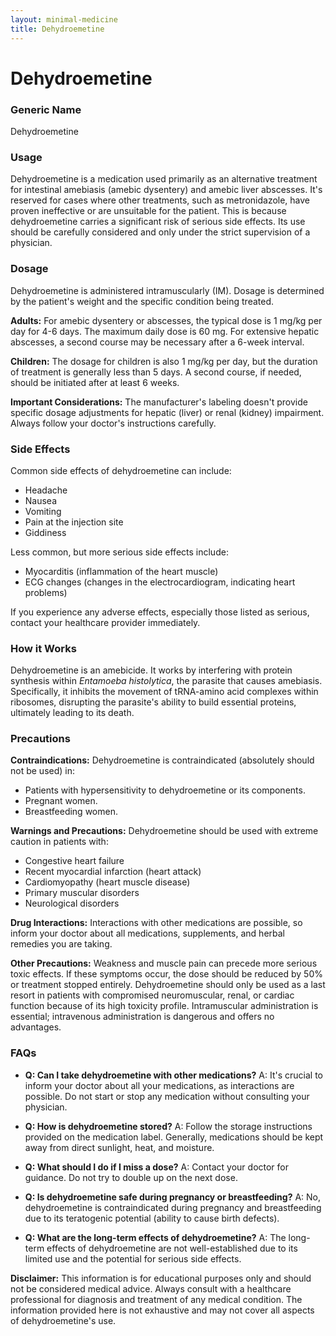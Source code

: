 ```yaml
---
layout: minimal-medicine
title: Dehydroemetine
---
```


# Dehydroemetine
### Generic Name
Dehydroemetine

### Usage
Dehydroemetine is a medication used primarily as an alternative treatment for intestinal amebiasis (amebic dysentery) and amebic liver abscesses.  It's reserved for cases where other treatments, such as metronidazole, have proven ineffective or are unsuitable for the patient.  This is because dehydroemetine carries a significant risk of serious side effects. Its use should be carefully considered and only under the strict supervision of a physician.

### Dosage
Dehydroemetine is administered intramuscularly (IM).  Dosage is determined by the patient's weight and the specific condition being treated.

**Adults:** For amebic dysentery or abscesses, the typical dose is 1 mg/kg per day for 4-6 days.  The maximum daily dose is 60 mg. For extensive hepatic abscesses, a second course may be necessary after a 6-week interval.

**Children:** The dosage for children is also 1 mg/kg per day, but the duration of treatment is generally less than 5 days. A second course, if needed, should be initiated after at least 6 weeks.


**Important Considerations:**  The manufacturer's labeling doesn't provide specific dosage adjustments for hepatic (liver) or renal (kidney) impairment.  Always follow your doctor's instructions carefully.  


### Side Effects
Common side effects of dehydroemetine can include:

*   Headache
*   Nausea
*   Vomiting
*   Pain at the injection site
*   Giddiness

Less common, but more serious side effects include:

*   Myocarditis (inflammation of the heart muscle)
*   ECG changes (changes in the electrocardiogram, indicating heart problems)

If you experience any adverse effects, especially those listed as serious, contact your healthcare provider immediately.


### How it Works
Dehydroemetine is an amebicide. It works by interfering with protein synthesis within *Entamoeba histolytica*, the parasite that causes amebiasis.  Specifically, it inhibits the movement of tRNA-amino acid complexes within ribosomes, disrupting the parasite's ability to build essential proteins, ultimately leading to its death.

### Precautions
**Contraindications:** Dehydroemetine is contraindicated (absolutely should not be used) in:

*   Patients with hypersensitivity to dehydroemetine or its components.
*   Pregnant women.
*   Breastfeeding women.

**Warnings and Precautions:**  Dehydroemetine should be used with extreme caution in patients with:

*   Congestive heart failure
*   Recent myocardial infarction (heart attack)
*   Cardiomyopathy (heart muscle disease)
*   Primary muscular disorders
*   Neurological disorders


**Drug Interactions:**  Interactions with other medications are possible, so inform your doctor about all medications, supplements, and herbal remedies you are taking.

**Other Precautions:**  Weakness and muscle pain can precede more serious toxic effects.  If these symptoms occur, the dose should be reduced by 50% or treatment stopped entirely.  Dehydroemetine should only be used as a last resort in patients with compromised neuromuscular, renal, or cardiac function because of its high toxicity profile.  Intramuscular administration is essential; intravenous administration is dangerous and offers no advantages.

### FAQs

*   **Q: Can I take dehydroemetine with other medications?**  A:  It's crucial to inform your doctor about all your medications, as interactions are possible.  Do not start or stop any medication without consulting your physician.

*   **Q: How is dehydroemetine stored?** A:  Follow the storage instructions provided on the medication label.  Generally, medications should be kept away from direct sunlight, heat, and moisture.

*   **Q: What should I do if I miss a dose?** A:  Contact your doctor for guidance. Do not try to double up on the next dose.

*   **Q: Is dehydroemetine safe during pregnancy or breastfeeding?** A:  No, dehydroemetine is contraindicated during pregnancy and breastfeeding due to its teratogenic potential (ability to cause birth defects).

*   **Q: What are the long-term effects of dehydroemetine?** A:  The long-term effects of dehydroemetine are not well-established due to its limited use and the potential for serious side effects.


**Disclaimer:** This information is for educational purposes only and should not be considered medical advice. Always consult with a healthcare professional for diagnosis and treatment of any medical condition.  The information provided here is not exhaustive and may not cover all aspects of dehydroemetine's use.
